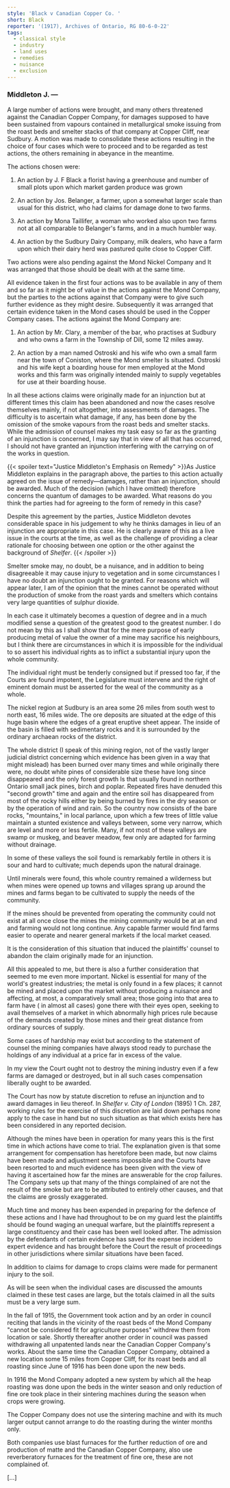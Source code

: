 ```yaml
---
style: 'Black v Canadian Copper Co. '
short: Black
reporter: '(1917), Archives of Ontario, RG 80-6-0-22'
tags:
  - classical style
  - industry
  - land uses
  - remedies
  - nuisance
  - exclusion
---
```




### Middleton J. —

A large number of actions were brought, and many others threatened against the Canadian Copper Company, for damages supposed to have been sustained from vapours contained in metallurgical smoke issuing from the roast beds and smelter stacks of that company at Copper Cliff, near Sudbury. A motion was made to consolidate these actions resulting in the choice of four cases which were to proceed and to be regarded as test actions, the others remaining in abeyance in the meantime.

The actions chosen were:

1.	An action by J. F Black a florist having a greenhouse and number of small plots upon which market garden produce was grown

2. An action by Jos.  Belanger, a farmer, upon a somewhat larger scale than usual for this district, who had claims for damage done to two farms. 

3.	An action by Mona Taillifer, a woman who worked also upon two farms not at all comparable to Belanger's farms, and in a much humbler way. 

4. 	An action by the Sudbury Dairy Company, milk dealers, who have a farm upon which their dairy herd was pastured quite close to Copper Cliff.

Two actions were also pending against the Mond Nickel Company and It was arranged that those should be dealt with at the same time.

All evidence taken in the first four actions was to be available in any of them and so far as it might be of value in the actions against the Mond Company, but the parties to the actions against that Company were to give such further evidence as they might desire. Subsequently it was arranged that certain evidence taken in the Mond cases should be used in the Copper Company cases. The actions against the Mond Company are:

1. An action by Mr. Clary, a member of the bar, who practises at Sudbury and who owns a farm in the Township of Dill, some 12 miles away. 

2.  An action by a man named Ostroski and his wife who own a small farm near the town of Coniston, where the Mond smelter Is situated. Ostroski and his wife kept a boarding house for men employed at the Mond works and this farm was originally intended mainly to supply vegetables for use at their boarding house.

In all these actions claims were originally made for an injunction but at different times this claim has been abandoned and now the cases resolve themselves mainly, if not altogether, into assessments of damages. The difficulty is to ascertain what damage, if any, has been done by the omission of the smoke vapours from the roast beds and smelter stacks. While the admission of counsel makes my task easy so far as the granting of an injunction is concerned, I may say that in view of all that has occurred, I should not have granted an injunction interfering with the carrying on of the works in question.

{{< spoiler text="Justice Middleton's Emphasis on Remedy" >}}As Justice Middleton explains in the paragraph above, the parties to this action actually agreed on the issue of remedy—damages, rather than an injunction, should be awarded. Much of the decision (which I have omitted) therefore concerns the quantum of damages to be awarded. What reasons do you think the parties had for agreeing to the form of remedy in this case?

Despite this agreement by the parties, Justice Middleton devotes considerable space in his judgement to why he thinks damages in lieu of an injunction are appropriate in this case. He is clearly aware of this as a live issue in the courts at the time, as well as the challenge of providing a clear rationale for choosing between one option or the other against the background of *Shelfer*. {{< /spoiler >}}

Smelter smoke may, no doubt, be a nuisance, and in addition to being disagreeable it may cause injury to vegetation and in some circumstances I have no doubt an injunction ought to be granted. For reasons which will appear later, I am of the opinion that the mines cannot be operated without the production of smoke from the roast yards and smelters which contains very large quantities of sulphur dioxide.

In each case it ultimately becomes a question of degree and in a much modified sense a question of the greatest good to the greatest number. I do not mean by this as I shall show that for the mere purpose of early producing metal of value the owner of a mine may sacrifice his neighbours, but I think there are circumstances in which it is impossible for the individual to so assert his individual rights as to inflict a substantial injury upon the whole community.

The individual right must be tenderly consigned but if pressed too far, if the Courts are found impotent, the Legislature must intervene and the right of eminent domain must be asserted for the weal of the community as a whole.

The nickel region at Sudbury is an area some 26 miles from south west to north east, 16 miles wide. The ore deposits are situated at the edge of this huge basin where the edges of a great eruptive sheet appear. The inside of the basin is filled with sedimentary rocks and it is surrounded by the ordinary archaean rocks of the district.

The whole district (I speak of this mining region, not of the vastly larger judicial district concerning which evidence has been given in a way that might mislead) has been burned over many times and while originally there were, no doubt white pines of considerable size these have long since disappeared and the only forest growth Is that usually found in northern Ontario small jack pines, birch and poplar. Repeated fires have denuded this "second growth" time and again and the entire soil has disappeared from most of the rocky hills either by being burned by fires in the dry season or by the operation of wind and rain. So the country now consists of the bare rocks, "mountains," in local parlance, upon which a few trees of little value maintain a stunted existence and valleys between, some very narrow, which are level and more or less fertile. Many, if not most of these valleys are swamp or muskeg, and beaver meadow, few only are adapted for farming without drainage.

In some of these valleys the soil found is remarkably fertile in others it is sour and hard to cultivate; much depends upon the natural drainage.

Until minerals were found, this whole country remained a wilderness but when mines were opened up towns and  villages sprang up around the mines and farms began to be cultivated to supply the needs of the community.

If the mines should be prevented from operating the community could not exist at all once close the mines the mining community would be at an end and farming would not long continue. Any capable farmer would find farms easier to operate and nearer general markets if the local market ceased.

It is the consideration of this situation that induced the plaintiffs' counsel to abandon the claim originally made for an injunction.

All this appealed to me, but there is also a further consideration that seemed to me even more important. Nickel is essential for many of the world's greatest industries; the metal is only found in a few places; it cannot be mined and placed upon the market without producing a nuisance and affecting, at most, a comparatively small area; those going into that area to farm have ( in almost all cases) gone there with their eyes open, seeking to avail themselves of a market in which abnormally high prices rule because of the demands created by those mines and their great distance from ordinary sources of supply.

Some cases of hardship may exist but according to the statement of counsel the mining companies have always stood ready to purchase the holdings of any individual at a price far in excess of the value.

In my view the Court ought not to destroy the mining industry even if a few farms are damaged or destroyed, but in all such cases compensation liberally ought to be awarded.

The Court has now by statute discretion to refuse an injunction and to award damages in lieu thereof. In *Shelfer  v. City of London* (1895) 1 Ch. 287, working rules for the exercise of this discretion are laid down perhaps none apply to the case in hand but no such situation as that which exists here has been considered in any reported decision.

Although the mines have been in operation for many years this is the first time in which actions have come to trial. The explanation given is that some arrangement for compensation has heretofore been made, but now claims have been made and adjustment seems impossible and the Courts have been resorted to and much evidence has been given with the view of having it ascertained how far the mines are answerable for the crop failures. The Company sets up that many of the things complained of are not the result of the smoke but are to be attributed to entirely other causes, and that the claims are grossly exaggerated.

Much time and money has been expended in preparing for the defence of these actions and I have had throughout to be on my guard lest the plaintiffs should be found waging an unequal warfare, but the plaintiffs represent a large constituency and their case has been well looked after. The admission by the defendants of certain evidence has saved the expense incident to expert evidence and has brought before the Court the result of proceedings in other jurisdictions where similar situations have been faced.

In addition to claims for damage to crops claims were made for permanent injury to the soil.

As will be seen when the individual cases are discussed the amounts claimed in these test cases are large, but the totals claimed in all the suits must be a very large sum.

In the fall of 1915, the Government took action and by an order in council reciting that lands in the vicinity of the roast beds of the Mond Company "cannot be considered fit for agriculture purposes" withdrew them from location or sale. Shortly thereafter another order in council was passed withdrawing all unpatented lands near the Canadian Copper Company's works. About the same time the Canadian Copper Company, obtained a new location some 15 miles from Copper Cliff, for its roast beds and all roasting since June of 1916 has been done upon the new beds.

In 1916 the Mond Company adopted a new system by which all the heap roasting was done upon the beds in the winter season and only reduction of fine ore took place in their sintering machines during the season when crops were growing.

The Copper Company does not use the sintering machine and with its much larger output cannot arrange to do the roasting during the winter months only.

Both companies use blast furnaces for the further reduction of ore and production of matte and the Canadian Copper Company, also use reverberatory furnaces for the treatment of fine ore, these are not complained of.

[…]
